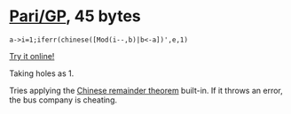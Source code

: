 # [Pari/GP], 45 bytes

    a->i=1;iferr(chinese([Mod(i--,b)|b<-a])',e,1)

[Try it online!][TIO-kxjz7jc2]

Taking holes as 1.

Tries applying the [Chinese remainder theorem] built-in. If it throws an error, the bus company is cheating.

[Pari/GP]: http://pari.math.u-bordeaux.fr/
[TIO-kxjz7jc2]: https://tio.run/##NUxLDsIgEL3KpBshGRa0NA3R9gaeoGFBFZTEtATdmHh3HKgm83ufedGmIG4xexizFVMY5TF4lxK73MPqno7N5@3KghC48M9yEtbwAzqUPNsYH29mQUwQU1hfdDYFNOCZ5RxhngcE2VHX6nVdXUHakExHSxhBkViJMrT@i6T0CJRRHuUvqhqJG8res9UeX31toXdCGcPzFw "Pari/GP – Try It Online"
[Chinese remainder theorem]: https://en.wikipedia.org/wiki/Chinese_remainder_theorem
